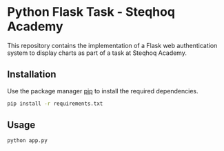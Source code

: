 # Python Flask Task - Steqhoq Academy

This repository contains the implementation of a Flask web authentication system to display charts as part of a task at Steqhoq Academy.

## Installation

Use the package manager [pip](https://pip.pypa.io/en/stable/) to install the required dependencies.

```zsh
pip install -r requirements.txt 
```

## Usage

```zsh
python app.py
```
